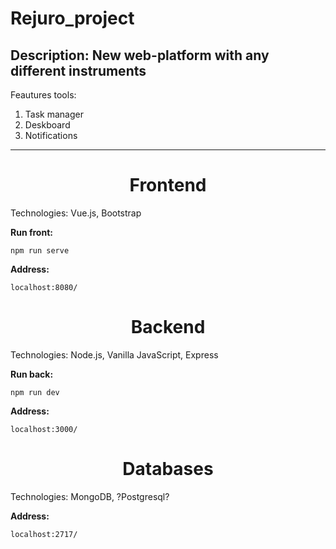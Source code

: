 # Rejuro_project
Description: New web-platform with any different instruments
---
Feautures tools:<br> 
1. Task manager<br>
2. Deskboard<br>
3. Notifications<br>
---
<h1 align="center">Frontend</h1>
Technologies: Vue.js, Bootstrap <br>

**Run front:** 

```
npm run serve
```

**Address:**

```
localhost:8080/
```

<h1 align="center">Backend</h1>
Technologies: Node.js, Vanilla JavaScript, Express

**Run back:**

```
npm run dev
```

**Address:**

```
localhost:3000/
```

<h1 align="center">Databases</h1>
Technologies: MongoDB, ?Postgresql?

**Address:**

```
localhost:2717/
```
